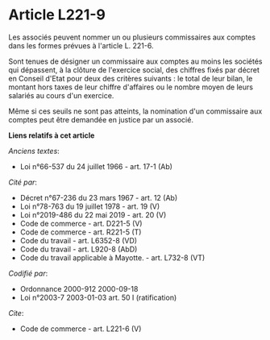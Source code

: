 # Article L221-9

Les associés peuvent nommer un ou plusieurs commissaires aux comptes dans les formes prévues à l'article L. 221-6.

Sont tenues de désigner un commissaire aux comptes au moins les sociétés qui dépassent, à la clôture de l'exercice social,
des chiffres fixés par décret en Conseil d'Etat pour deux des critères suivants : le total de leur bilan, le montant hors
taxes de leur chiffre d'affaires ou le nombre moyen de leurs salariés au cours d'un exercice. 

Même si ces seuils ne sont pas atteints, la nomination d'un commissaire aux comptes peut être demandée en justice par un
associé.

**Liens relatifs à cet article**

_Anciens textes_:

  - Loi n°66-537 du 24 juillet 1966 - art. 17-1 (Ab)

_Cité par_:

  - Décret n°67-236 du 23 mars 1967 - art. 12 (Ab)
  - Loi n°78-763 du 19 juillet 1978 - art. 19 (V)
  - Loi n°2019-486 du 22 mai 2019 - art. 20 (V)
  - Code de commerce - art. D221-5 (V)
  - Code de commerce - art. R221-5 (T)
  - Code du travail - art. L6352-8 (VD)
  - Code du travail - art. L920-8 (AbD)
  - Code du travail applicable à Mayotte. - art. L732-8 (VT)

_Codifié par_:

  - Ordonnance 2000-912 2000-09-18
  - Loi n°2003-7 2003-01-03 art. 50 I (ratification)

_Cite_:

  - Code de commerce - art. L221-6 (V)
